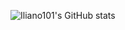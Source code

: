 ![Iliano101's GitHub stats](https://iliano-github-stats-instance.vercel.app/api?username=Iliano101&show_icons=true&theme=github_dark)
